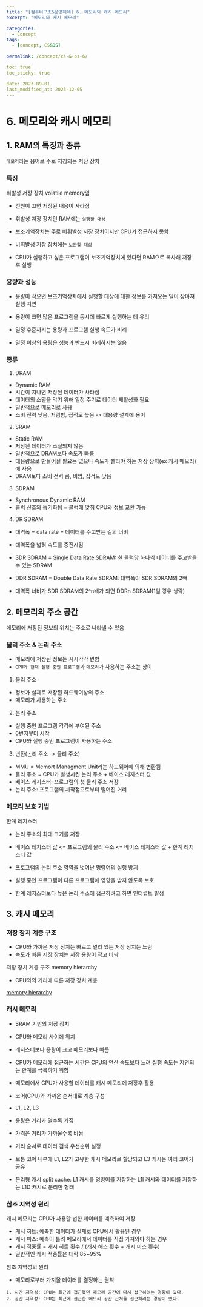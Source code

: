```yaml
---
title: "[컴퓨터구조&운영체제] 6. 메모리와 캐시 메모리"
excerpt: "메모리와 캐시 메모리"

categories:
  - Concept
tags:
  - [concept, CS&OS]

permalink: /concept/cs-&-os-6/

toc: true
toc_sticky: true

date: 2023-09-01
last_modified_at: 2023-12-05
---
```

# 6. 메모리와 캐시 메모리

## 1. RAM의 특징과 종류

`메모리`라는 용어로 주로 지칭되는 저장 장치

### 특징

휘발성 저장 장치 volatile memory임
- 전원이 끄면 저장된 내용이 사라짐
- 휘발성 저장 장치인 RAM에는 `실행할 대상`

- 보조기억장치는 주로 비휘발성 저장 장치이지만 CPU가 접근하지 못함
- 비휘발성 저장 장치에는 `보관할 대상`

- CPU가 실행하고 싶은 프로그램이 보조기억장치에 있다면 RAM으로 복사해 저장 후 실행

### 용량과 성능

- 용량이 작으면 보조기억장치에서 실행할 대상에 대한 정보를 가져오는 일이 잦아져 실행 지연
- 용량이 크면 많은 프로그램을 동시에 빠르게 실행하는 데 유리

- 일정 수준까지는 용량과 프로그램 실행 속도가 비례
- 일정 이상의 용량은 성능과 반드시 비례하지는 않음

### 종류

1. DRAM

- Dynamic RAM
- 시간이 지나면 저장된 데이터가 사라짐
- 데이터의 소멸을 막기 위해 일정 주기로 데이터 재활성화 필요
- 일반적으로 메모리로 사용
- 소비 전력 낮음, 저럼함, 집적도 높음 -> 대용량 설계에 용이

2. SRAM

- Static RAM
- 저장된 데이터가 소실되지 않음
- 일반적으로 DRAM보다 속도가 빠름
- 대용량으로 만들어질 필요는 없으나 속도가 빨라야 하는 저장 장치(ex 캐시 메모리)에 사용
- DRAM보다 소비 전력 큼, 비쌈, 집적도 낮음

3. SDRAM

- Synchronous Dynamic RAM
- 클럭 신호와 동기화됨 = 클럭에 맞춰 CPU와 정보 교환 가능

4. DR SDRAM

- 대역폭 = data rate = 데이터를 주고받는 길의 너비
- 대역폭을 넓혀 속도를 증진시킴

- SDR SDRAM = Single Data Rate SDRAM: 한 클럭당 하나씩 데이터를 주고받을 수 있는 SDRAM
- DDR SDRAM = Double Data Rate SDRAM: 대역폭이 SDR SDRAM의 2배
- 대역폭 너비가 SDR SDRAM의 2^n배가 되면 DDRn SDRAM(1일 경우 생략)

## 2. 메모리의 주소 공간

메모리에 저장된 정보의 위치는 주소로 나타낼 수 있음

### 물리 주소 & 논리 주소

- 메모리에 저장된 정보는 시시각각 변함
- `CPU와 현재 실행 중인 프로그램`과 `메모리`가 사용하는 주소는 상이

1. 물리 주소

- 정보가 실제로 저장된 하드웨어상의 주소
- 메모리가 사용하는 주소

2. 논리 주소

- 실행 중인 프로그램 각각에 부여된 주소
- 0번지부터 시작
- CPU와 실행 중인 프로그램이 사용하는 주소

3. 변환(논리 주소 -> 물리 주소)

- MMU = Memort Managment Unit라는 하드웨어에 의해 변환됨
- 물리 주소 = CPU가 발생시킨 논리 주소 + 베이스 레지스터 값
- 베이스 레지스터: 프로그램의 첫 물리 주소 저장
- 논리 주소: 프로그램의 시작점으로부터 떨어진 거리

### 메모리 보호 기법

한계 레지스터
- 논리 주소의 최대 크기를 저장
- 베이스 레지스터 값 <= 프로그램의 물리 주소 <= 베이스 레지스터 값 + 한계 레지스터 값

- 프로그램의 논리 주소 영역을 벗어난 명령어의 실행 방지
- 실행 중인 프로그램이 다른 프로그램에 영향을 받지 않도록 보호

- 한계 레지스터보다 높은 논리 주소에 접근하려고 하면 인터럽트 발생

## 3. 캐시 메모리

### 저장 장치 계층 구조

- CPU와 가까운 저장 장치는 빠르고 멀리 있는 저장 장치는 느림
- 속도가 빠른 저장 장치는 저장 용량이 작고 비쌈

저장 장치 계층 구조 memory hierarchy
- CPU와의 거리에 따른 저장 장치 계층

[memory hierarchy](/assets/images/cs-&-os/memory-hierarchy.png)

### 캐시 메모리

- SRAM 기반의 저장 장치
- CPU와 메모리 사이에 위치
- 레지스터보다 용량이 크고 메모리보다 빠름

- CPU가 메모리에 접근하는 시간은 CPU의 연산 속도보다 느려 실행 속도는 지연되는 한계를 극복하기 위함
- 메모리에서 CPU가 사용할 데이터를 캐시 메모리에 저장후 활용

- 코어(CPU)와 가까운 순서대로 계층 구성
- L1, L2, L3
- 용량은 거리가 멀수록 커짐
- 가격은 거리가 가까울수록 비쌈
- 거리 순서로 데이터 검색 우선순위 설정
- 보통 코어 내부에 L1, L2가 고유한 캐시 메모리로 할당되고 L3 캐시는 여러 코어가 공유
- 분리형 캐시 split cache: L1 캐시를 명령어를 저장하는 L1I 캐시와 데이터를 저장하는 L1D 캐시로 분리한 형태

### 참조 지역성 원리

캐시 메모리는 CPU가 사용할 법한 데이터를 예측하여 저장

- 캐시 히트: 예측한 데이터가 실제로 CPU에서 활용된 경우
- 캐시 미스: 예측이 틀려 메모리에서 데이터를 직접 가져와야 하는 경우
- 캐시 적중률 = 캐시 히트 횟수 / (캐시 해스 횟수 + 캐시 미스 횟수)
- 일반적인 캐시 적중률은 대략 85~95%

참조 지역성의 원리
- 메모리로부터 가져올 데이터를 결정하는 원칙

```
1. 시간 지역성: CPU는 최근에 접근했던 메모리 공간에 다시 접근하려는 경향이 있다.
2. 공간 지역성: CPU는 최근에 접근한 메모리 공간 근처를 접근하려는 경향이 있다.
```